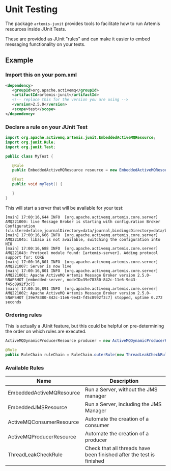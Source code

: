 # Unit Testing

The package `artemis-junit` provides tools to facilitate how to run Artemis resources inside JUnit Tests.

These are provided as JUnit "rules" and can make it easier to embed messaging functionality on your tests.


## Example

### Import this on your pom.xml

```xml
<dependency>
   <groupId>org.apache.activemq</groupId>
   <artifactId>artemis-junit</artifactId>
   <!-- replace this for the version you are using -->
   <version>2.5.0</version>
   <scope>test</scope>
</dependency>
```

### Declare a rule on your JUnit Test

```java
import org.apache.activemq.artemis.junit.EmbeddedActiveMQResource;
import org.junit.Rule;
import org.junit.Test;

public class MyTest {

   @Rule
   public EmbeddedActiveMQResource resource = new EmbeddedActiveMQResource();

   @Test
   public void myTest() {

   }
}
```

This will start a server that will be available for your test:

```
[main] 17:00:16,644 INFO  [org.apache.activemq.artemis.core.server] AMQ221000: live Message Broker is starting with configuration Broker Configuration (clustered=false,journalDirectory=data/journal,bindingsDirectory=data/bindings,largeMessagesDirectory=data/largemessages,pagingDirectory=data/paging)
[main] 17:00:16,666 INFO  [org.apache.activemq.artemis.core.server] AMQ221045: libaio is not available, switching the configuration into NIO
[main] 17:00:16,688 INFO  [org.apache.activemq.artemis.core.server] AMQ221043: Protocol module found: [artemis-server]. Adding protocol support for: CORE
[main] 17:00:16,801 INFO  [org.apache.activemq.artemis.core.server] AMQ221007: Server is now live
[main] 17:00:16,801 INFO  [org.apache.activemq.artemis.core.server] AMQ221001: Apache ActiveMQ Artemis Message Broker version 2.5.0-SNAPSHOT [embedded-server, nodeID=39e78380-842c-11e6-9e43-f45c8992f3c7]
[main] 17:00:16,891 INFO  [org.apache.activemq.artemis.core.server] AMQ221002: Apache ActiveMQ Artemis Message Broker version 2.5.0-SNAPSHOT [39e78380-842c-11e6-9e43-f45c8992f3c7] stopped, uptime 0.272 seconds
```

### Ordering rules

This is actually a JUnit feature, but this could be helpful on pre-determining the order on which rules are executed. 

```java
ActiveMQDynamicProducerResource producer = new ActiveMQDynamicProducerResource(server.getVmURL());

@Rule
public RuleChain ruleChain = RuleChain.outerRule(new ThreadLeakCheckRule()).around(server).around(producer);
```

### Available Rules

Name | Description
--- | ---
EmbeddedActiveMQResource | Run a Server, without the JMS manager	
EmbeddedJMSResource | Run a Server, including the JMS Manager
ActiveMQConsumerResource | Automate the creation of a consumer		
ActiveMQProducerResource | Automate the creation of a producer
ThreadLeakCheckRule | Check that all threads have been finished after the test is finished
